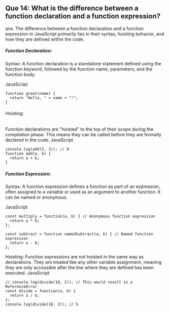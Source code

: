 ## Que 14: What is the difference between a function declaration and a function expression? 
ans. The difference between a function declaration and a function expression in JavaScript primarily lies in their syntax, hoisting behavior, and how they are defined within the code.

##### Function Declaration:
Syntax: A function declaration is a standalone statement defined using the function keyword, followed by the function name, parameters, and the function body.

JavaScript

    function greet(name) {
      return "Hello, " + name + "!";
    }
###### Hoisting:
 Function declarations are "hoisted" to the top of their scope during the compilation phase. This means they can be called before they are formally declared in the code. 
JavaScript

    console.log(add(5, 3)); // 8
    function add(a, b) {
      return a + b;
    }
##### Function Expression:
Syntax: A function expression defines a function as part of an expression, often assigned to a variable or used as an argument to another function. It can be named or anonymous.

JavaScript

    const multiply = function(a, b) { // Anonymous function expression
      return a * b;
    };

    const subtract = function namedSubtract(a, b) { // Named function expression
      return a - b;
    };

Hoisting: Function expressions are not hoisted in the same way as declarations. They are treated like any other variable assignment, meaning they are only accessible after the line where they are defined has been executed.
JavaScript

    // console.log(divide(10, 2)); // This would result in a ReferenceError
    const divide = function(a, b) {
      return a / b;
    };
    console.log(divide(10, 2)); // 5
